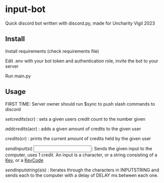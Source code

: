 # input-bot
Quick discord bot written with discord.py, made for Uncharity Vigil 2023

## Install
Install requirements (check requirements file)

Edit .env with your bot token and authentication role, invite the bot to your server

Run main.py

## Usage
FIRST TIME: Server owner should run $sync to push slash commands to discord

$setcredits ($scr) <USER> <NUMBER>: sets a given users credit count to the number given

$addcredits ($acr) <USER> <NUMBER>: adds a given amount of credits to the given user

$credits ($cr) <USER>: prints the current amount of credits held by the given user

$sendinput ($si) <INPUT>: Sends the given input to the computer, uses 1 credit. An input is a character, or a string consisting of a [Key](https://pynput.readthedocs.io/en/latest/keyboard.html#pynput.keyboard.Key), or a [KeyCode](https://pynput.readthedocs.io/en/latest/_modules/pynput/keyboard/_base.html#KeyCode)

$sendinputstring ($sis) <INPUTSTRING> <DELAY>: Iterates through the characters in INPUTSTRING and sends each to the computer with a delay of DELAY ms between each one.
